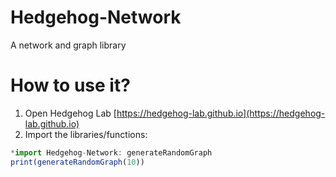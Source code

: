 # Hedgehog-Network
A network and graph library

# How to use it?
1. Open Hedgehog Lab [https://hedgehog-lab.github.io](https://hedgehog-lab.github.io)
2. Import the libraries/functions:
```js
*import Hedgehog-Network: generateRandomGraph
print(generateRandomGraph(10))
```
